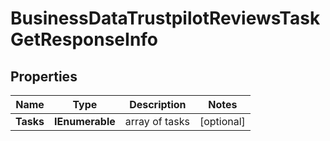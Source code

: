# BusinessDataTrustpilotReviewsTaskGetResponseInfo


## Properties

| Name | Type | Description | Notes |
|------------ | ------------- | ------------- | -------------|
**Tasks** | **IEnumerable<BusinessDataTrustpilotReviewsTaskGetTaskInfo>** | array of tasks |[optional]|